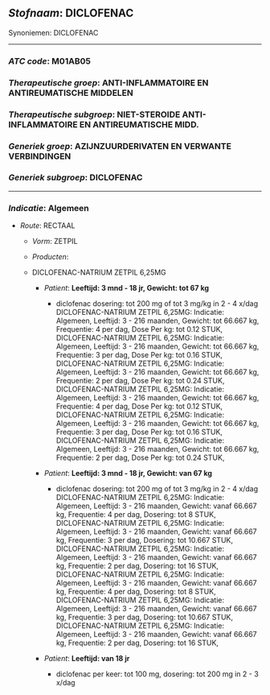 
## _Stofnaam_: DICLOFENAC
Synoniemen: DICLOFENAC

---

### _ATC code_: M01AB05

### _Therapeutische groep_: ANTI-INFLAMMATOIRE EN ANTIREUMATISCHE MIDDELEN

### _Therapeutische subgroep_: NIET-STEROIDE ANTI-INFLAMMATOIRE EN ANTIREUMATISCHE MIDD.

### _Generiek groep_: AZIJNZUURDERIVATEN EN VERWANTE VERBINDINGEN

### _Generiek subgroep_: DICLOFENAC



---

### _Indicatie_: Algemeen

* _Route_: RECTAAL

  * _Vorm_: ZETPIL
  * _Producten_:
  * DICLOFENAC-NATRIUM ZETPIL   6,25MG

    * _Patient_: __Leeftijd: 3 mnd - 18 jr, Gewicht: tot 67 kg__
 

      * diclofenac dosering: tot 200 mg of tot 3 mg/kg in 2 - 4 x/dag
DICLOFENAC-NATRIUM ZETPIL   6,25MG: Indicatie: Algemeen, Leeftijd: 3 - 216 maanden, Gewicht: tot 66.667 kg, Frequentie: 4 per dag, Dose Per kg: tot 0.12 STUK,
DICLOFENAC-NATRIUM ZETPIL   6,25MG: Indicatie: Algemeen, Leeftijd: 3 - 216 maanden, Gewicht: tot 66.667 kg, Frequentie: 3 per dag, Dose Per kg: tot 0.16 STUK,
DICLOFENAC-NATRIUM ZETPIL   6,25MG: Indicatie: Algemeen, Leeftijd: 3 - 216 maanden, Gewicht: tot 66.667 kg, Frequentie: 2 per dag, Dose Per kg: tot 0.24 STUK,
DICLOFENAC-NATRIUM ZETPIL   6,25MG: Indicatie: Algemeen, Leeftijd: 3 - 216 maanden, Gewicht: tot 66.667 kg, Frequentie: 4 per dag, Dose Per kg: tot 0.12 STUK,
DICLOFENAC-NATRIUM ZETPIL   6,25MG: Indicatie: Algemeen, Leeftijd: 3 - 216 maanden, Gewicht: tot 66.667 kg, Frequentie: 3 per dag, Dose Per kg: tot 0.16 STUK,
DICLOFENAC-NATRIUM ZETPIL   6,25MG: Indicatie: Algemeen, Leeftijd: 3 - 216 maanden, Gewicht: tot 66.667 kg, Frequentie: 2 per dag, Dose Per kg: tot 0.24 STUK,


    * _Patient_: __Leeftijd: 3 mnd - 18 jr, Gewicht: van 67 kg__
 

      * diclofenac dosering: tot 200 mg of tot 3 mg/kg in 2 - 4 x/dag
DICLOFENAC-NATRIUM ZETPIL   6,25MG: Indicatie: Algemeen, Leeftijd: 3 - 216 maanden, Gewicht: vanaf 66.667 kg, Frequentie: 4 per dag, Dosering: tot 8 STUK,
DICLOFENAC-NATRIUM ZETPIL   6,25MG: Indicatie: Algemeen, Leeftijd: 3 - 216 maanden, Gewicht: vanaf 66.667 kg, Frequentie: 3 per dag, Dosering: tot 10.667 STUK,
DICLOFENAC-NATRIUM ZETPIL   6,25MG: Indicatie: Algemeen, Leeftijd: 3 - 216 maanden, Gewicht: vanaf 66.667 kg, Frequentie: 2 per dag, Dosering: tot 16 STUK,
DICLOFENAC-NATRIUM ZETPIL   6,25MG: Indicatie: Algemeen, Leeftijd: 3 - 216 maanden, Gewicht: vanaf 66.667 kg, Frequentie: 4 per dag, Dosering: tot 8 STUK,
DICLOFENAC-NATRIUM ZETPIL   6,25MG: Indicatie: Algemeen, Leeftijd: 3 - 216 maanden, Gewicht: vanaf 66.667 kg, Frequentie: 3 per dag, Dosering: tot 10.667 STUK,
DICLOFENAC-NATRIUM ZETPIL   6,25MG: Indicatie: Algemeen, Leeftijd: 3 - 216 maanden, Gewicht: vanaf 66.667 kg, Frequentie: 2 per dag, Dosering: tot 16 STUK,


    * _Patient_: __Leeftijd: van 18 jr__
 

      * diclofenac per keer: tot 100 mg, dosering: tot 200 mg in 2 - 3 x/dag



